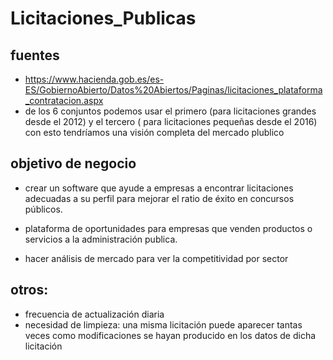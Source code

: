 # Licitaciones_Publicas

## fuentes
* https://www.hacienda.gob.es/es-ES/GobiernoAbierto/Datos%20Abiertos/Paginas/licitaciones_plataforma_contratacion.aspx
* de los 6 conjuntos podemos usar el primero (para licitaciones grandes desde el 2012) y el tercero ( para licitaciones pequeñas desde el 2016) con esto tendríamos una visión completa del mercado plublico

## objetivo de negocio

* crear un software que ayude a empresas a encontrar licitaciones adecuadas a su perfil para mejorar el ratio de éxito en concursos públicos.

* plataforma de oportunidades para empresas que venden productos o servicios a la administración publica.

* hacer análisis de mercado para ver la competitividad por sector

## otros:
* frecuencia de actualización diaria
* necesidad de limpieza: una misma licitación puede aparecer tantas veces como modificaciones se hayan producido en los datos de dicha licitación